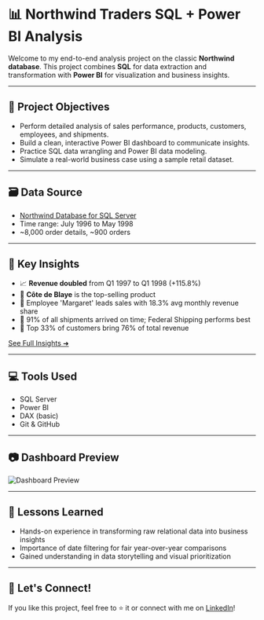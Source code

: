 # 📊 Northwind Traders SQL + Power BI Analysis

Welcome to my end-to-end analysis project on the classic **Northwind database**. This project combines **SQL** for data extraction and transformation with **Power BI** for visualization and business insights.

---

## 🚀 Project Objectives

- Perform detailed analysis of sales performance, products, customers, employees, and shipments.
- Build a clean, interactive Power BI dashboard to communicate insights.
- Practice SQL data wrangling and Power BI data modeling.
- Simulate a real-world business case using a sample retail dataset.

---

## 🗃️ Data Source

- [Northwind Database for SQL Server](https://github.com/Microsoft/sql-server-samples/tree/master/samples/databases/northwind-pubs)
- Time range: July 1996 to May 1998
- ~8,000 order details, ~900 orders

---

## 📌 Key Insights

- 📈 **Revenue doubled** from Q1 1997 to Q1 1998 (+115.8%)
- 🛒 **Côte de Blaye** is the top-selling product
- 💼 Employee 'Margaret' leads sales with 18.3% avg monthly revenue share
- 🚚 91% of all shipments arrived on time; Federal Shipping performs best
- 👥 Top 33% of customers bring 76% of total revenue

[See Full Insights ➜](./Insights/final_insights_summary.md)

---

## 💻 Tools Used

- SQL Server
- Power BI
- DAX (basic)
- Git & GitHub

---

## 📷 Dashboard Preview

![Dashboard Preview](./PowerBI/dashboards_preview.png)

---

## 🧠 Lessons Learned

- Hands-on experience in transforming raw relational data into business insights
- Importance of date filtering for fair year-over-year comparisons
- Gained understanding in data storytelling and visual prioritization

---

## 🤝 Let's Connect!

If you like this project, feel free to ⭐️ it or connect with me on [LinkedIn](www.linkedin.com/in/eren-arslan-848646231)!


